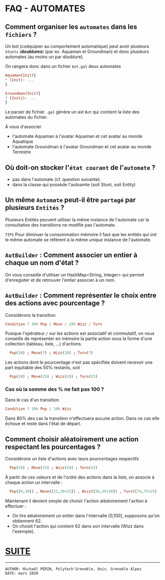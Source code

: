 # FAQ - AUTOMATES 

## Comment organiser les `automates` dans les `fichiers` ?

Un bot (coéquipier au comportement automatique) peut avoir plusieurs `Stunts` (**doublures**) (par ex. Aquaman et Groundman)
et donc plusieurs automates (au moins un par doublure).

On rangera donc dans un fichier `bot.gal` deux automates

```haskell
Aquaman(Init){
* (Init): ...
} 

Groundman(Init){
* (Initi): ...
}
```

Le parser de fichier `.gal` génère un ast `Bot` qui contient la liste des automates du fichier.

À vous d'associer 
- l'automate Aquaman à l'avatar Aquaman et cet avatar au monde Aquatique
- l'automate Groundman à l'avatar Groundman et cet avatar au monde Terrestre



## Où doit-on stocker l'`état courant` de l'`automate` ?

- pas dans l'automate (cf. question suivante).
- dans la classe qui possède l'autoamte (soit Stunt, soit Entity)


## Un même `Automate` peut-il être `partagé` par plusieurs `Entités` ?

Plusieurs Entités peuvent utiliser la même instance de l'automate car la consultation des transitions ne modifie pas l'automate.

`TIPS` Pour diminuer la consommation mémoire il faut que les entités qui ont le même automate se réfèrent à la même *unique* instance de l'automate.


## `AutBuilder` : Comment associer un entier à chaque un nom d'état ?

On vous conseille d'utiliser un HashMap<String, Integer> qui permet d'enregister et de retrouver l'entier associer à un nom.


## `AutBuilder` : Comment représenter le choix entre des actions avec pourcentage ?

Considérons la transition
```haskell
Condition ? 30% Pop / Move / 20% Wizz / Turn
```
Puisque l'opérateur `/` sur les actions est associatif et commutatif, on vous conseille de représenter en mémoire
la partie action sous la forme d'une collection  (tableau, liste, ...) d'actions. 
```haskell
  Pop(30) ; Move(?) ; Wizz(20) ; Turn(?) 
```
Les actions dont le pourcentage n'est pas spécifiée doivent recevoir une part équitable des 50% restants, soit
```haskell
  Pop(30) ; Move(25) ; Wizz(20) ; Turn(25)
```

### Cas où la somme des % ne fait pas 100 ?

Dans le cas d'un transition
```haskell
Condition ? 10% Pop / 10% Wizz
```
Dans 80% des cas la transition n'effectuera aucune action. Dans ce cas elle échoue et reste dans l'état de départ.


## Comment choisir aléatoirement une action respectant les pourcentages ?

Considérons un liste d'actions avec leurs pourcentages respectifs
```haskell
  Pop(30) ; Move(25) ; Wizz(20) ; Turn(25) 
```

À partir de ces valeurs et de l'ordre des actions dans la liste, on associe à chaque action un intervalle :
```haskell
  Pop([0,30]) , Move([31,30+25]) , Wizz([56,55+20]) , Turn([76,75+25) 
```

  Maintenant il devient simple de choisir l'action aléatoirement l'action à effectuer :
  + On tire aléatoirement un entier dans l'intervalle [0,100], supposons qu'on obtiennent 62.
  + On choisit l'action qui contient 62 dans son intervalle (Wizz dans l'exemple).




# [SUITE](../README.md)

---
    AUTHOR: Michaël PÉRIN, Polytech'Grenoble, Univ. Grenoble Alpes 
    DATE: mars 2020

